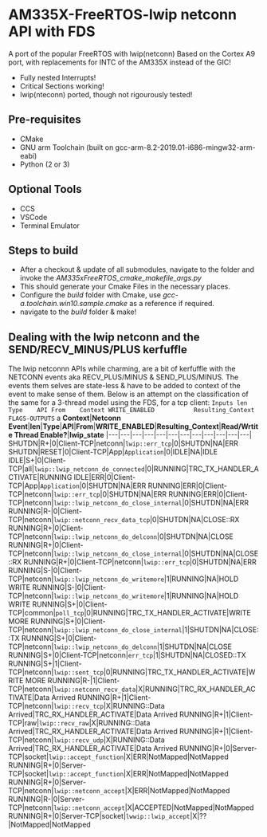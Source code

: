 # AM335X-FreeRTOS-lwip netconn API with FDS
A port of the popular FreeRTOS with lwip(netconn)
Based on the Cortex A9 port, with replacements for INTC of the AM335X instead of the GIC!
* Fully nested Interrupts!
* Critical Sections working!
* lwip(nteconn) ported, though not rigourously tested!
## Pre-requisites
* CMake
* GNU arm Toolchain (built on gcc-arm-8.2-2019.01-i686-mingw32-arm-eabi)
* Python (2 or 3)
## Optional Tools
* CCS
* VSCode
* Terminal Emulator

## Steps to build
* After a checkout & update of all submodules, navigate to the folder and invoke the _AM335xFreeRTOS_cmake_makefile_args.py_
* This should generate your Cmake Files in the necessary places.
* Configure the _build_ folder with Cmake, use _gcc-a.toolchain.win10.sample.cmake_ as a reference if required.
* navigate to the _build_ folder & make!

## Dealing with the lwip netconn and the SEND/RECV_MINUS/PLUS kerfuffle
The lwip netconnn APIs while charming, are a bit of kerfuffle with the NETCONN events aka RECV_PLUS/MINUS & SEND_PLUS/MINUS.
The events them selves are state-less & have to be added to context of the event to make sense of them.
Below is an attempt on the classification of the same for a 3-thread model using the FDS, for a tcp client:
`Inputs	len	Type	API	From	Context	WRITE_ENABLED			Resulting_Context	FLAGS-OUTPUTS`
a
**Context**|**Netconn Event**|**len**|**Type**|**API**|**From**|**WRITE_ENABLED**|**Resulting_Context**|**Read/Wrtite Thread Enable?**|**lwip_state**
|---|---|---|---|---|---|---|---|---|---|---|---|
SHUTDN|R+|0|Client-TCP|netconn|`lwip::err_tcp`|0|SHUTDN|NA|ERR
SHUTDN|RESET|0|Client-TCP|App|`Application`|0|IDLE|NA|IDLE
IDLE|S+|0|Client-TCP|all|`lwip::lwip_netconn_do_connected`|0|RUNNING|TRC_TX_HANDLER_ACTIVATE|RUNNING
IDLE|ERR|0|Client-TCP|App|`Application`|0|SHUTDN|NA|ERR
RUNNING|ERR|0|Client-TCP|netconn|`lwip::err_tcp`|0|SHUTDN|NA|ERR
RUNNING|ERR|0|Client-TCP|netconn|`lwip::lwip_netconn_do_close_internal`|0|SHUTDN|NA|ERR
RUNNING|R-|0|Client-TCP|netconn|`lwip::netconn_recv_data_tcp`|0|SHUTDN|NA|CLOSE::RX
RUNNING|R+|0|Client-TCP|netconn|`lwip::lwip_netconn_do_delconn`|0|SHUTDN|NA|CLOSE
RUNNING|R+|0|Client-TCP|netconn|`lwip::lwip_netconn_do_close_internal`|0|SHUTDN|NA|CLOSE::RX
RUNNING|R+|0|Client-TCP|netconn|`lwip::err_tcp`|0|SHUTDN|NA|ERR
RUNNING|S-|0|Client-TCP|netconn|`lwip::lwip_netconn_do_writemore`|1|RUNNING|NA|HOLD WRITE
RUNNING|S-|0|Client-TCP|netconn|`lwip::lwip_netconn_do_writemore`|1|RUNNING|NA|HOLD WRITE
RUNNING|S+|0|Client-TCP|common|`poll_tcp`|0|RUNNING|TRC_TX_HANDLER_ACTIVATE|WRITE MORE
RUNNING|S+|0|Client-TCP|netconn|`lwip::lwip_netconn_do_close_internal`|1|SHUTDN|NA|CLOSE::TX
RUNNING|S+|0|Client-TCP|netconn|`lwip::lwip_netconn_do_delconn`|1|SHUTDN|NA|CLOSE
RUNNING|S+|0|Client-TCP|netconn|`err_tcp`|1|SHUTDN|NA|CLOSED::TX
RUNNING|S+|1|Client-TCP|netconn|`lwip::sent_tcp`|0|RUNNING|TRC_TX_HANDLER_ACTIVATE|WRITE MORE
RUNNING|R-|1|Client-TCP|netconn|`lwip::netconn_recv_data`|X|RUNNING|TRC_RX_HANDLER_ACTIVATE|Data Arrived
RUNNING|R+|1|Client-TCP|netconn|`lwip::recv_tcp`|X|RUNNING::Data Arrived|TRC_RX_HANDLER_ACTIVATE|Data Arrived
RUNNING|R+|1|Client-TCP|raw|`lwip::recv_raw`|X|RUNNING::Data Arrived|TRC_RX_HANDLER_ACTIVATE|Data Arrived
RUNNING|R+|1|Client-TCP|netconn|`lwip::recv_udp`|X|RUNNING::Data Arrived|TRC_RX_HANDLER_ACTIVATE|Data Arrived
RUNNING|R+|0|Server-TCP|socket|`lwip::accept_function`|X|ERR|NotMapped|NotMapped
RUNNING|R+|0|Server-TCP|socket|`lwip::accept_function`|X|ERR|NotMapped|NotMapped
RUNNING|R+|0|Server-TCP|netconn|`lwip::netconn_accept`|X|ERR|NotMapped|NotMapped
RUNNING|R-|0|Server-TCP|netconn|`lwip::netconn_accept`|X|ACCEPTED|NotMapped|NotMapped
RUNNING|R+|0|Server-TCP|socket|`lwwip::lwip_accept`|X|??|NotMapped|NotMapped
